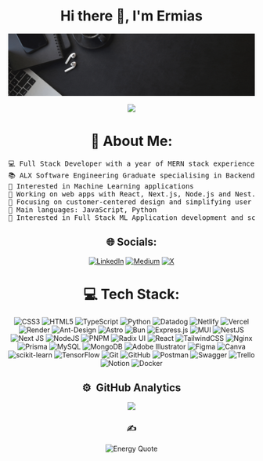 
<div align="center">
<h1> Hi there 👋, I'm Ermias</h1>

<a target="_blank" href="https://www.canva.com/design/DAGUvnZU_Z4/2oLMybU-ksMs5io0vXPqyg/watch?utm_content=DAGUvnZU_Z4&utm_campaign=designshare&utm_medium=link2&utm_source=uniquelinks&utlId=h0f4ce3194c">
  <img src="https://github.com/Ermi-Tekk21/ermi-tekk21/blob/main/ermi.gif?raw=true" alt="Watch my video"/>
</a>

<p>
	<a href="https://github.com/Bouaskaoun">
		<img src="https://readme-typing-svg.herokuapp.com/?lines=Software+Engineer;Full-Stack+Developer;Passionate+about+AI%2C+ML&center=true&width=600&height=45">
	</a>
</p>

# 💫 About Me:
</div>
<pre>
💻 Full Stack Developer with a year of MERN stack experience | Enthusiastic about new technologies
📚 ALX Software Engineering Graduate specialising in Backend | Currently a Software Engineering student at ASTU
📝 Interested in Machine Learning applications 
🔭 Working on web apps with React, Next.js, Node.js and Nest.js and more
🌱 Focusing on customer-centered design and simplifying user experiences
🌟 Main languages: JavaScript, Python
🚩 Interested in Full Stack ML Application development and scalable systems
</pre>
<div align="center">
	
## 🌐 Socials:
[![LinkedIn](https://img.shields.io/badge/LinkedIn-%230077B5.svg?logo=linkedin&logoColor=white)](https://linkedin.com/in/http://www.linkedin.com/in/ermias-tekilemarkos) [![Medium](https://img.shields.io/badge/Medium-12100E?logo=medium&logoColor=white)](https://medium.com/@https://medium.com/@ermaatekk) [![X](https://img.shields.io/badge/X-black.svg?logo=X&logoColor=white)](https://x.com/https://x.com/Ermi_Tekk) 

# 💻 Tech Stack:
![CSS3](https://img.shields.io/badge/css3-%231572B6.svg?style=flat&logo=css3&logoColor=white) ![HTML5](https://img.shields.io/badge/html5-%23E34F26.svg?style=flat&logo=html5&logoColor=white) ![TypeScript](https://img.shields.io/badge/typescript-%23007ACC.svg?style=flat&logo=typescript&logoColor=white) ![Python](https://img.shields.io/badge/python-3670A0?style=flat&logo=python&logoColor=ffdd54) ![Datadog](https://img.shields.io/badge/datadog-%23632CA6.svg?style=flat&logo=datadog&logoColor=white) ![Netlify](https://img.shields.io/badge/netlify-%23000000.svg?style=flat&logo=netlify&logoColor=#00C7B7) ![Vercel](https://img.shields.io/badge/vercel-%23000000.svg?style=flat&logo=vercel&logoColor=white) ![Render](https://img.shields.io/badge/Render-%46E3B7.svg?style=flat&logo=render&logoColor=white) ![Ant-Design](https://img.shields.io/badge/-AntDesign-%230170FE?style=flat&logo=ant-design&logoColor=white) ![Astro](https://img.shields.io/badge/astro-%232C2052.svg?style=flat&logo=astro&logoColor=white) ![Bun](https://img.shields.io/badge/Bun-%23000000.svg?style=flat&logo=bun&logoColor=white) ![Express.js](https://img.shields.io/badge/express.js-%23404d59.svg?style=flat&logo=express&logoColor=%2361DAFB) ![MUI](https://img.shields.io/badge/MUI-%230081CB.svg?style=flat&logo=mui&logoColor=white) ![NestJS](https://img.shields.io/badge/nestjs-%23E0234E.svg?style=flat&logo=nestjs&logoColor=white) ![Next JS](https://img.shields.io/badge/Next-black?style=flat&logo=next.js&logoColor=white) ![NodeJS](https://img.shields.io/badge/node.js-6DA55F?style=flat&logo=node.js&logoColor=white) ![PNPM](https://img.shields.io/badge/pnpm-%234a4a4a.svg?style=flat&logo=pnpm&logoColor=f69220) ![Radix UI](https://img.shields.io/badge/radix%20ui-161618.svg?style=flat&logo=radix-ui&logoColor=white) ![React](https://img.shields.io/badge/react-%2320232a.svg?style=flat&logo=react&logoColor=%2361DAFB) ![TailwindCSS](https://img.shields.io/badge/tailwindcss-%2338B2AC.svg?style=flat&logo=tailwind-css&logoColor=white) ![Nginx](https://img.shields.io/badge/nginx-%23009639.svg?style=flat&logo=nginx&logoColor=white) ![Prisma](https://img.shields.io/badge/Prisma-3982CE?style=flat&logo=Prisma&logoColor=white) ![MySQL](https://img.shields.io/badge/mysql-4479A1.svg?style=flat&logo=mysql&logoColor=white) ![MongoDB](https://img.shields.io/badge/MongoDB-%234ea94b.svg?style=flat&logo=mongodb&logoColor=white) ![Adobe Illustrator](https://img.shields.io/badge/adobe%20illustrator-%23FF9A00.svg?style=flat&logo=adobe%20illustrator&logoColor=white) ![Figma](https://img.shields.io/badge/figma-%23F24E1E.svg?style=flat&logo=figma&logoColor=white) ![Canva](https://img.shields.io/badge/Canva-%2300C4CC.svg?style=flat&logo=Canva&logoColor=white) ![scikit-learn](https://img.shields.io/badge/scikit--learn-%23F7931E.svg?style=flat&logo=scikit-learn&logoColor=white) ![TensorFlow](https://img.shields.io/badge/TensorFlow-%23FF6F00.svg?style=flat&logo=TensorFlow&logoColor=white) ![Git](https://img.shields.io/badge/git-%23F05033.svg?style=flat&logo=git&logoColor=white) ![GitHub](https://img.shields.io/badge/github-%23121011.svg?style=flat&logo=github&logoColor=white) ![Postman](https://img.shields.io/badge/Postman-FF6C37?style=flat&logo=postman&logoColor=white) ![Swagger](https://img.shields.io/badge/-Swagger-%23Clojure?style=flat&logo=swagger&logoColor=white) ![Trello](https://img.shields.io/badge/Trello-%23026AA7.svg?style=flat&logo=Trello&logoColor=white) ![Notion](https://img.shields.io/badge/Notion-%23000000.svg?style=flat&logo=notion&logoColor=white) ![Docker](https://img.shields.io/badge/docker-%230db7ed.svg?style=flat&logo=docker&logoColor=white)
<br>
<h2>⚙️ &nbsp;GitHub Analytics</h2>
<a href="https://github.com/Ermi-Tekk21">
  <img height="180em" src="https://github-readme-stats-eight-theta.vercel.app/api/top-langs/?username=Ermi-Tekk21&layout=compact&count_private=true&langs_count=8&theme=dark"/>
</a>

### ✍️
![Energy Quote](https://quotes-github-readme.vercel.app/api?quote=Energy%20is%20everything.%20You%20create%20your%20reality%20with%20the%20energy%20you%20bring%20to%20every%20situation.&author=)

</div>
